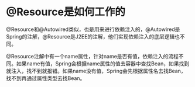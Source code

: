 # @Resource是如何工作的

@Resource和@Autowired类似，也是用来进行依赖注入的，@Autowired是Spring的注解，@Resource是J2EE的注解，他们实现依赖注入的底层逻辑也不同。

@Resource注解中有一个name属性，针对name是否有值，依赖注入的流程不同。如果name有值，Spring会根据name属性的值去容器中查找Bean，如果找到就注入，找不到就报错。如果name没有值，Spring会先根据属性名去找Bean，找不到再通过属性类型去找Bean。